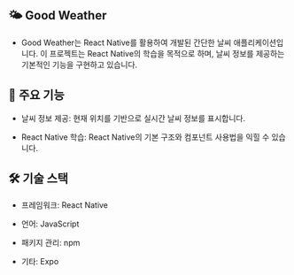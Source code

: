 ## 🌤️ Good Weather
- Good Weather는 React Native를 활용하여 개발된 간단한 날씨 애플리케이션입니다. 이 프로젝트는 React Native의 학습을 목적으로 하며, 날씨 정보를 제공하는 기본적인 기능을 구현하고 있습니다.

## 📱 주요 기능
 - 날씨 정보 제공: 현재 위치를 기반으로 실시간 날씨 정보를 표시합니다.


 - React Native 학습: React Native의 기본 구조와 컴포넌트 사용법을 익힐 수 있습니다.

## 🛠️ 기술 스택

 - 프레임워크: React Native


 - 언어: JavaScript


 - 패키지 관리: npm


 - 기타: Expo
